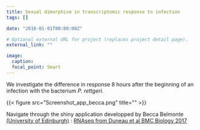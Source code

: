 ```yaml
---
title: Sexual dimorphism in transcriptomic response to infection
tags: []

date: "2018-01-01T00:00:00Z"

# Optional external URL for project (replaces project detail page).
external_link: ""

image:
  caption:
  focal_point: Smart
---
```


We investigate the difference in response 8 hours after the beginning of an infection with the bacterium <i>P. rettgeri</i>.

{{< figure src="Screenshot_app_becca.png" title="" >}}

Navigate through the shiny application developped by Becca Belmonte [(University of Edinburgh)](http://reganlab.bio.ed.ac.uk/people) : [RNAseq from Duneau et al BMC Biology 2017](https://david-duneau.shinyapps.io/RNAseq_Sex_Dim_Droso_8h_Prett/)
